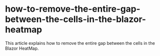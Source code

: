 # how-to-remove-the-entire-gap-between-the-cells-in-the-blazor-heatmap
This article explains how to remove the entire gap between the cells in the Blazor HeatMap.

